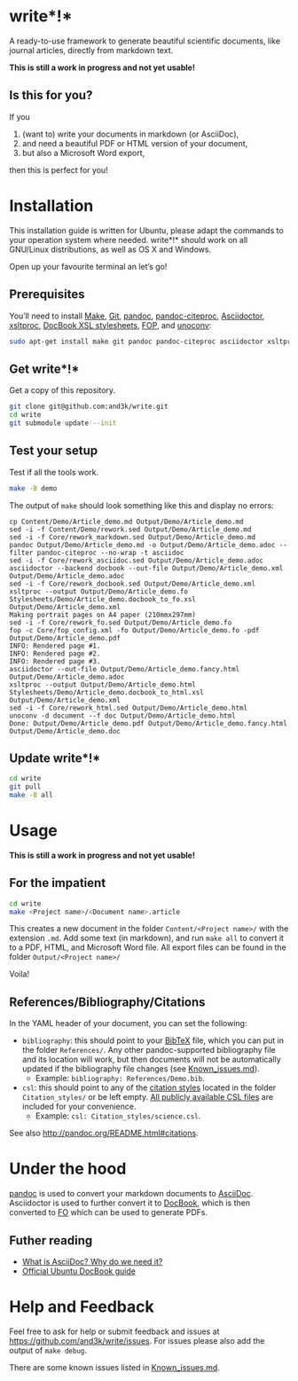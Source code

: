 # write*!*

A ready-to-use framework to generate beautiful scientific documents, like journal articles, directly from markdown text.

**This is still a work in progress and not yet usable!**


## Is this for you?

If you

1. (want to) write your documents in markdown (or AsciiDoc),
2. and need a beautiful PDF or HTML version of your document,
3. but also a Microsoft Word export,

then this is perfect for you!



# Installation

This installation guide is written for Ubuntu, please adapt the commands to your operation system where needed. write*!* should work on all GNU/Linux distributions, as well as OS X and Windows.

Open up your favourite terminal an let’s go!


## Prerequisites

You’ll need to install [Make](https://www.gnu.org/software/make/), [Git](https://git-scm.com/), [pandoc](http://pandoc.org/), [pandoc-citeproc](http://pandoc.org/), [Asciidoctor](http://asciidoctor.org/), [xsltproc](http://xmlsoft.org/), [DocBook XSL stylesheets](http://docbook.sourceforge.net/), [FOP](https://xmlgraphics.apache.org/fop/), and [unoconv](http://dag.wiee.rs/home-made/unoconv/):

```sh
sudo apt-get install make git pandoc pandoc-citeproc asciidoctor xsltproc docbook-xsl fop unoconv
```


## Get write*!*

Get a copy of this repository.

```sh
git clone git@github.com:and3k/write.git
cd write
git submodule update --init
```


## Test your setup

Test if all the tools work.

```sh
make -B demo
```

The output of `make` should look something like this and display no errors:

```
cp Content/Demo/Article_demo.md Output/Demo/Article_demo.md
sed -i -f Content/Demo/rework.sed Output/Demo/Article_demo.md
sed -i -f Core/rework_markdown.sed Output/Demo/Article_demo.md
pandoc Output/Demo/Article_demo.md -o Output/Demo/Article_demo.adoc --filter pandoc-citeproc --no-wrap -t asciidoc
sed -i -f Core/rework_asciidoc.sed Output/Demo/Article_demo.adoc
asciidoctor --backend docbook --out-file Output/Demo/Article_demo.xml Output/Demo/Article_demo.adoc
sed -i -f Core/rework_docbook.sed Output/Demo/Article_demo.xml
xsltproc --output Output/Demo/Article_demo.fo Stylesheets/Demo/Article_demo.docbook_to_fo.xsl Output/Demo/Article_demo.xml
Making portrait pages on A4 paper (210mmx297mm)
sed -i -f Core/rework_fo.sed Output/Demo/Article_demo.fo
fop -c Core/fop_config.xml -fo Output/Demo/Article_demo.fo -pdf Output/Demo/Article_demo.pdf
INFO: Rendered page #1.
INFO: Rendered page #2.
INFO: Rendered page #3.
asciidoctor --out-file Output/Demo/Article_demo.fancy.html Output/Demo/Article_demo.adoc
xsltproc --output Output/Demo/Article_demo.html Stylesheets/Demo/Article_demo.docbook_to_html.xsl Output/Demo/Article_demo.xml
sed -i -f Core/rework_html.sed Output/Demo/Article_demo.html
unoconv -d document --f doc Output/Demo/Article_demo.html
Done: Output/Demo/Article_demo.pdf Output/Demo/Article_demo.fancy.html Output/Demo/Article_demo.doc
```

## Update write*!*

```sh
cd write
git pull
make -B all
```



# Usage

**This is still a work in progress and not yet usable!**


## For the impatient

```sh
cd write
make <Project name>/<Document name>.article
```

This creates a new document in the folder `Content/<Project name>/` with the extension `.md`. Add some text (in markdown), and run `make all` to convert it to a PDF, HTML, and Microsoft Word file. All export files can be found in the folder `Output/<Project name>/`

Voila!


## References/Bibliography/Citations

In the YAML header of your document, you can set the following:

* `bibliography`: this should point to your [BibTeX](https://en.wikipedia.org/wiki/BibTeX) file, which you can put in the folder `References/`. Any other pandoc-supported bibliography file and its location will work, but then documents will not be automatically updated if the bibliography file changes (see [Known_issues.md](https://github.com/and3k/write/blob/master/Known_issues.md)).
  * Example: `bibliography: References/Demo.bib`.
* `csl`: this should point to any of the [citation styles](http://citationstyles.org/) located in the folder `Citation_styles/` or be left empty. [All publicly available CSL files](https://github.com/citation-style-language/styles) are included for your convenience.
  * Example: `csl: Citation_styles/science.csl`.

See also http://pandoc.org/README.html#citations.




# Under the hood

[pandoc](https://en.wikipedia.org/wiki/Pandoc) is used to convert your markdown documents to [AsciiDoc](https://en.wikipedia.org/wiki/AsciiDoc). Asciidoctor is used to further convert it to [DocBook](https://en.wikipedia.org/wiki/DocBook), which is then converted to [FO](https://en.wikipedia.org/wiki/XSL_Formatting_Objects) which can be used to generate PDFs.


## Futher reading

* [What is AsciiDoc? Why do we need it?](http://asciidoctor.org/docs/what-is-asciidoc/)
* [Official Ubuntu DocBook guide](https://help.ubuntu.com/community/DocBook)


# Help and Feedback

Feel free to ask for help or submit feedback and issues at https://github.com/and3k/write/issues. For issues please also add the output of `make debug`.

There are some known issues listed in [Known_issues.md](https://github.com/and3k/write/blob/master/Known_issues.md).
